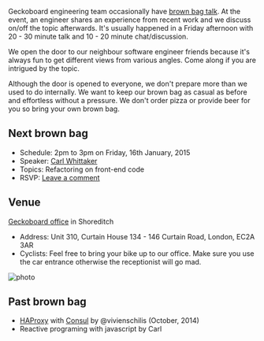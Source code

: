Geckoboard engineering team occasionally have [brown bag talk](http://en.wikipedia.org/wiki/Brown-bag_seminar).
At the event, an engineer shares an experience from recent work and we discuss on/off the topic afterwards.
It's usually happened in a Friday afternoon with 20 - 30 minute talk and 10 - 20 minute chat/discussion.

We open the door to our neighbour software engineer friends because it's always fun to get different views from various angles.
Come along if you are intrigued by the topic.

Although the door is opened to everyone, we don't prepare more than we used to do internally.
We want to keep our brown bag as casual as before and effortless without a pressure.
We don't order pizza or provide beer for you so bring your own brown bag.


## Next brown bag

* Schedule: 2pm to 3pm on Friday, 16th January, 2015
* Speaker: [Carl Whittaker](https://github.com/carlw)
* Topics: Refactoring on front-end code
* RSVP: [Leave a comment](https://github.com/geckoboard/brownbags/issues/2)

## Venue

[Geckoboard office](http://4sq.com/LB8eUs) in Shoreditch

* Address: Unit 310, Curtain House 134 - 146 Curtain Road, London, EC2A 3AR
* Cyclists: Feel free to bring your bike up to our office. Make sure you use the car entrance otherwise the receptionist will go mad.

![photo](https://dl.dropboxusercontent.com/u/29379898/IMG_2153.jpg)

## Past brown bag

* [HAProxy](http://www.haproxy.org/) with [Consul](http://www.consul.io/) by @vivienschilis (October, 2014)
* Reactive programing with javascript by Carl
